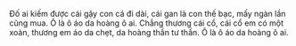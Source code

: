 Đố ai kiếm được cái gậy con cá đi dài, cái gan là con thế bạc, mấy ngàn lần cũng mua. Ô là ô áo da hoàng ô ai. Chẳng thương cái cổ, cái cổ em có một xoàn, thương em áo da chẹt, da hoàng thần tư thần. Ô là ô áo da hoàng ô ai.